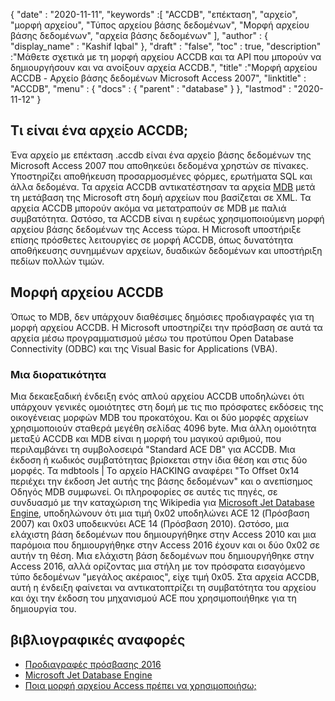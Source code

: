{
  "date" : "2020-11-11",
  "keywords" :[ "ACCDB", "επέκταση", "αρχείο", "μορφή αρχείου", "Τύπος αρχείου βάσης δεδομένων", "Μορφή αρχείου βάσης δεδομένων", "αρχεία βάσης δεδομένων" ],
  "author" : {
    "display_name" : "Kashif Iqbal"
},
  "draft" : "false",
  "toc" : true,
  "description" :"Μάθετε σχετικά με τη μορφή αρχείου ACCDB και τα API που μπορούν να δημιουργήσουν και να ανοίξουν αρχεία ACCDB.",
  "title" :"Μορφή αρχείου ACCDB - Αρχείο βάσης δεδομένων Microsoft Access 2007",
  "linktitle" : "ACCDB",
  "menu" : {
    "docs" : {
      "parent" : "database"
}
},
  "lastmod" : "2020-11-12"
}

## Τι είναι ένα αρχείο ACCDB;

Ένα αρχείο με επέκταση .accdb είναι ένα αρχείο βάσης δεδομένων της Microsoft Access 2007 που αποθηκεύει δεδομένα χρηστών σε πίνακες. Υποστηρίζει αποθήκευση
προσαρμοσμένες φόρμες, ερωτήματα SQL και άλλα δεδομένα. Τα αρχεία ACCDB αντικατέστησαν τα αρχεία [MDB](/el/database/mdb/) μετά τη μετάβαση της Microsoft στη δομή αρχείων που βασίζεται σε XML. Τα αρχεία ACCDB μπορούν ακόμα να μετατραπούν σε MDB με παλιά συμβατότητα. Ωστόσο, τα ACCDB είναι η ευρέως χρησιμοποιούμενη μορφή αρχείου βάσης δεδομένων της Access τώρα. Η Microsoft υποστήριξε επίσης πρόσθετες λειτουργίες σε μορφή ACCDB, όπως δυνατότητα αποθήκευσης συνημμένων αρχείων, δυαδικών δεδομένων και υποστήριξη πεδίων πολλών τιμών.

## Μορφή αρχείου ACCDB

Όπως το MDB, δεν υπάρχουν διαθέσιμες δημόσιες προδιαγραφές για τη μορφή αρχείου ACCDB. Η Microsoft υποστηρίζει την πρόσβαση σε αυτά τα αρχεία μέσω προγραμματισμού μέσω του προτύπου Open Database Connectivity (ODBC) και της Visual Basic for Applications (VBA).

### Μια διορατικότητα

Μια δεκαεξαδική ένδειξη ενός απλού αρχείου ACCDB υποδηλώνει ότι υπάρχουν γενικές ομοιότητες στη δομή με τις πιο πρόσφατες εκδόσεις της οικογένειας μορφών MDB του προκατόχου. Και οι δύο μορφές αρχείων χρησιμοποιούν σταθερά μεγέθη σελίδας 4096 byte. Μια άλλη ομοιότητα μεταξύ ACCDB και MDB είναι η μορφή του μαγικού αριθμού, που περιλαμβάνει τη συμβολοσειρά "Standard ACE DB" για ACCDB. Μια έκδοση ή κωδικός συμβατότητας βρίσκεται στην ίδια θέση και στις δύο μορφές. Τα mdbtools | Το αρχείο HACKING αναφέρει "Το Offset 0x14 περιέχει την έκδοση Jet αυτής της βάσης δεδομένων" και ο ανεπίσημος Οδηγός MDB συμφωνεί. Οι πληροφορίες σε αυτές τις πηγές, σε συνδυασμό με την καταχώριση της Wikipedia για [Microsoft Jet Database Engine](https://en.wikipedia.org/wiki/Microsoft_Jet_Database_Engine), υποδηλώνουν ότι μια τιμή 0x02 υποδηλώνει ACE 12 (Πρόσβαση 2007) και 0x03 υποδεικνύει ACE 14 (Πρόσβαση 2010). Ωστόσο, μια ελάχιστη βάση δεδομένων που δημιουργήθηκε στην Access 2010 και μια παρόμοια που δημιουργήθηκε στην Access 2016 έχουν και οι δύο 0x02 σε αυτήν τη θέση. Μια ελάχιστη βάση δεδομένων που δημιουργήθηκε στην Access 2016, αλλά ορίζοντας μια στήλη με τον πρόσφατα εισαγόμενο τύπο δεδομένων "μεγάλος ακέραιος", είχε τιμή 0x05. Στα αρχεία ACCDB, αυτή η ένδειξη φαίνεται να αντικατοπτρίζει τη συμβατότητα του αρχείου και όχι την έκδοση του μηχανισμού ACE που χρησιμοποιήθηκε για τη δημιουργία του.

## βιβλιογραφικές αναφορές

* [Προδιαγραφές πρόσβασης 2016](https://support.microsoft.com/en-us/office/access-specifications-0cf3c66f-9cf2-4e32-9568-98c1025bb47c)
* [Microsoft Jet Database Engine](https://en.wikipedia.org/wiki/Microsoft_Jet_Database_Engine)
* [Ποια μορφή αρχείου Access πρέπει να χρησιμοποιήσω;](https://support.microsoft.com/en-us/office/which-access-file-format-should-i-use-012d9ab3-d14c-479e-b617-be66f9070b41)
